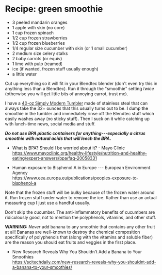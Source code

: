 # Recipe: green smoothie

* 3 peeled mandarin oranges
* 1 apple with skin (no core)
* 1 cup frozen spinach
* 1/2 cup frozen strawberries
* 1/2 cup frozen blueberries
* 1/4 regular size cucumber with skin (or 1 small cucumber)
* 2 medium size celery stalks
* 2 baby carrots (or equiv)
* 1 lime with pulp (reamed)
* ice (if wanted, frozen stuff usually enough)
* a little water

Cut up everything so it will fit in your Blendtec blender (don't even try this in anything less than a Blendtec). Run it through the "smoothie" setting *twice* (otherwise you will get little bits of annoying carrot, trust me).

I have a [40-oz Simply Modern Tumbler](https://amzn.to/3SBJ4Sg) made of stainless steal that can always take the 32+ ounces that this usually turns out to be. I dump the smoothie in the tumbler and immediately rinse off the Blendtec stuff which easily washes away (no sticky stuff). Then I suck on it while catching up with lunch-time news, social media and stuff.

***Do not use BPA plastic containers for anything---especially a citrus smoothie with natural acids that will leech the BPA.*** 

* What is BPA? Should I be worried about it? - Mayo Clinic  
  <https://www.mayoclinic.org/healthy-lifestyle/nutrition-and-healthy-eating/expert-answers/bpa/faq-20058331>

* Human exposure to Bisphenol A in Europe --- European Environment Agency  
  <https://www.eea.europa.eu/publications/peoples-exposure-to-bisphenol-a>

Note that the frozen stuff will be bulky because of the frozen water around it. Run frozen stuff under water to remove the ice. Rather than use an actual measuring cup I just use a handful usually.

Don't skip the cucumber. The anti-inflammatory benefits of cucumbers are ridiculously good, not to mention the polyphenols, vitamins, and other stuff.

**WARNING:** *Never* add banana to any smoothie that contains any other fruit at all! Bananas are well-known to destroy the chemical composition specifically of polyphenols that (along with the vitamins and soluble fiber) are the reason you should eat fruits and veggies in the first place.

* New Research Reveals Why You Shouldn't Add a Banana to Your Smoothies  
  <https://scitechdaily.com/new-research-reveals-why-you-shouldnt-add-a-banana-to-your-smoothies/>

